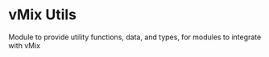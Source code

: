 # vMix Utils

Module to provide utility functions, data, and types, for modules to integrate with vMix
